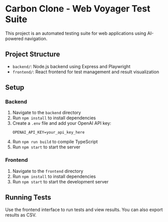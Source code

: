 # Carbon Clone - Web Voyager Test Suite

This project is an automated testing suite for web applications using AI-powered navigation.

## Project Structure

- `backend/`: Node.js backend using Express and Playwright
- `frontend/`: React frontend for test management and result visualization

## Setup

### Backend

1. Navigate to the `backend` directory
2. Run `npm install` to install dependencies
3. Create a `.env` file and add your OpenAI API key:
   ```
   OPENAI_API_KEY=your_api_key_here
   ```
4. Run `npm run build` to compile TypeScript
5. Run `npm start` to start the server

### Frontend

1. Navigate to the `frontend` directory
2. Run `npm install` to install dependencies
3. Run `npm start` to start the development server

## Running Tests

Use the frontend interface to run tests and view results. You can also export results as CSV.

